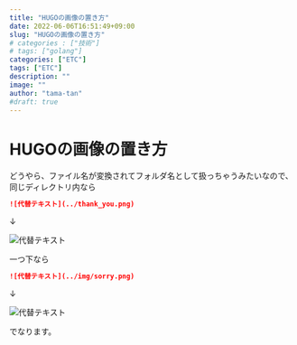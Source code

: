 ```yaml
---
title: "HUGOの画像の置き方"
date: 2022-06-06T16:51:49+09:00
slug: "HUGOの画像の置き方"
# categories : ["技術"]
# tags: ["golang"]
categories: ["ETC"]
tags: ["ETC"]
description: ""
image: ""
author: "tama-tan"
#draft: true
---
```

# HUGOの画像の置き方

どうやら、ファイル名が変換されてフォルダ名として扱っちゃうみたいなので、
同じディレクトリ内なら

```markdown
![代替テキスト](../thank_you.png)
```

↓

![代替テキスト](../thank_you.png)

一つ下なら

```markdown
![代替テキスト](../img/sorry.png)
```

↓

![代替テキスト](../img/sorry.png)

でなります。
